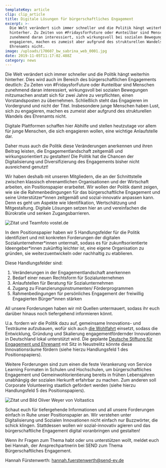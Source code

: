```yaml
---
templateKey: article
clip: clip_article
title: Digitale Lösungen für bürgerschaftliches Engagement
excerpt: >-
  Die Welt verändert sich immer schneller und die Politik hängt weiterhin
  hinterher. Zu Zeiten von #FridaysforFuture oder #unteilbar sind Menschen
  zunehmend daran interessiert, sich wirkungsvoll bei sozialen Bewegungen zu
  engagieren, machen es zumeist aber aufgrund des strukturellen Wandels des
  Ehrenamts nicht.
image: /uploads/170607_bw_sabrina_web_0001.jpg
date: 2019-11-05T11:17:02.488Z
category: news
---
```

Die Welt verändert sich immer schneller und die Politik hängt weiterhin hinterher. Dies wird auch im Bereich des bürgerschaftlichen Engagements deutlich: Zu Zeiten von #FridaysforFuture oder #unteilbar sind Menschen zunehmend daran interessiert, wirkungsvoll bei sozialen Bewegungen mitzumachen anstatt sich für zwei Jahre zu verpflichten, einen Vorstandsposten zu übernehmen. Schließlich steht das Engagieren im Vordergrund und nicht der Titel. Insbesondere junge Menschen haben Lust, sich zu engagieren, machen es zumeist aber aufgrund des strukturellen Wandels des Ehrenamts nicht.

Digitale Plattformen schaffen hier Abhilfe und stellen heutzutage vor allem für junge Menschen, die sich engagieren wollen, eine wichtige Anlaufstelle dar.

Daher muss auch die Politik diese Veränderungen anerkennen und ihren Beitrag leisten, die Engagementlandschaft zeitgemäß und wirkungsorientiert zu gestalten! Die Politik hat die Chancen der Digitalisierung und Diversifizierung des Engagements bisher nicht ausreichend genutzt!

Wir haben deshalb mit unseren Mitgliedern, die an der Schnittstelle zwischen klassisch ehrenamtlichen Organisationen und der Wirtschaft arbeiten, ein Positionspapier erarbeitet. Wir wollen der Politik damit zeigen, wie sie die Rahmenbedingungen für das bürgerschaftliche Engagement und seine Unterstützer*innen zeitgemäß und sozial-innovativ anpassen kann. Denn es geht um Aspekte wie Identifikation, Wertschätzung und Mitgestaltung. Digitale Lösungen setzen hier an und vereinfachen die Bürokratie und senken Zugangsbarrieren.



![Zitat und Teamfoto vostel.de](/uploads/bild_blogartikel_vostel.png "Zitat und Teamfoto vostel.de")



In dem Positionspapier haben wir 5 Handlungsfelder für die Politik identifiziert und mit konkreten Forderungen der digitalen Sozialunternehmer\*innen untermalt, sodass es für zukunftsorientierte Ideengeber\*innen zukünftig leichter ist, eine eigene Organisation zu gründen, sie weiterzuentwickeln oder nachhaltig zu etablieren.

Diese Handlungsfelder sind:

1. Veränderungen in der Engagementlandschaft anerkennen
2. Bedarf einer neuen Rechtsform für Sozialunternehmen 
3. Anlaufstellen für Beratung für Sozialunternehmen
4. Zugang zu Finanzierungsinstrumenten/ Förderprogrammen
5. Rahmenbedingungen für persönliches Engagement der freiwillig Engagierten Bürger*innen stärken

All unsere Forderungen haben wir mit Quellen untermauert, sodass ihr euch darüber hinaus noch tiefergehend informieren könnt.

U.a. fordern wir die Politik dazu auf, gemeinsame Innovations- und Testräume aufzubauen, wofür sich auch [die Wohlfahrt](https://www.diakonie.de/fileadmin/user_upload/Diakonie/PDFs/Stellungnahmen_PDF/2019-01-07_finaler_Stand_Positionspapier_Wohlfahrt_Startup_korrigiert7.pdf) einsetzt, sodass die Entwicklung, Gründung und Skalierung engagementfördernder Innovationen in Deutschland lokal unterstützt wird. Die geplante [Deutsche Stiftung für Engagement und Ehrenamt](https://www.bundesregierung.de/breg-de/aktuelles/gesellschaftliches-engagement-1646310) mit Sitz in Neustrelitz könnte diese Innovationsräume fördern (siehe hierzu Handlungsfeld 1 des Positionspapiers).

Weitere Forderungen sind zum einen die feste Verankerung von Service Learning Formaten in Schulen und Hochschulen, um bürgerschaftliches Engagement und Gemeinwohlorientierung bereits in frühen Lebensjahren unabhängig der sozialen Herkunft erfahrbar zu machen. Zum anderen soll Corporate Volunteering staatlich gefördert werden  (siehe hierzu Handlungsfeld 5 des Positionspapiers).  

![Zitat und Bild Oliver Weyer von Voltastics](/uploads/bild_blogartikel_voltastic.png "Zitat und Bild Oliver Weyer von Voltastics")



Schaut euch für tiefergehende Informationen und all unsere Forderungen einfach in Ruhe unser Positionspapier an. Wir verstehen unter Digitalisierung und Sozialen Innovationen nicht einfach nur Buzzwörter, die schick klingen. Stattdessen wollen wir sozial-innovativ agieren und das bürgerschaftliche Engagement digital voranbringen und gestalten!

Wenn ihr Fragen zum Thema habt oder uns unterstützen wollt, meldet euch bei Hannah, der Ansprechpartnerin bei SEND zum Thema Bürgerschaftliches Engagement. 

Hannah Fürstenwerth: hannah.fuerstenwerth@send-ev.de
